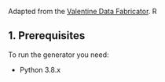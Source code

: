 Adapted from the [Valentine Data Fabricator](https://github.com/delftdata/valentine-data-fabricator). R
##  1. <a name='Prerequisites'></a>Prerequisites

To run the generator you need:

- Python 3.8.x




